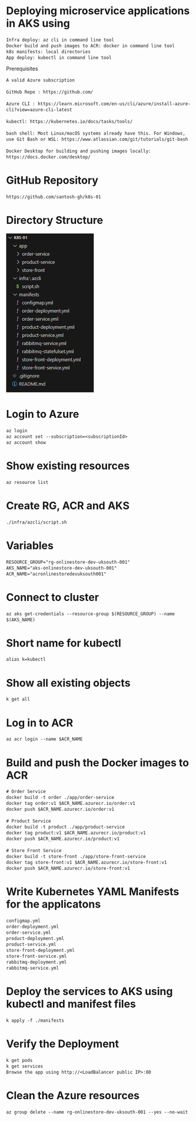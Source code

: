 # Deploying microservice applications in AKS using 

    Infra deploy: az cli in command line tool
    Docker build and push images to ACR: docker in command line tool
    k8s manifests: local directories
    App deploy: kubectl in command line tool

Prerequisites

    A valid Azure subscription

    GitHub Repo : https://github.com/

    Azure CLI : https://learn.microsoft.com/en-us/cli/azure/install-azure-cli?view=azure-cli-latest

    kubectl: https://kubernetes.io/docs/tasks/tools/

    bash shell: Most Linux/macOS systems already have this. For Windows, use Git Bash or WSL: https://www.atlassian.com/git/tutorials/git-bash

    Docker Desktop for building and pushing images locally: https://docs.docker.com/desktop/



# GitHub Repository

    https://github.com/santosh-gh/k8s-01 

# Directory Structure
![Directory Structure](image.png)
   

# Login to Azure

    az login
    az account set --subscription=<subscriptionId>
    az account show

# Show existing resources

    az resource list

# Create RG, ACR and AKS

    ./infra/azcli/script.sh

# Variables

    RESOURCE_GROUP="rg-onlinestore-dev-uksouth-001"
    AKS_NAME="aks-onlinestore-dev-uksouth-001"
    ACR_NAME="acronlinestoredevuksouth001"

# Connect to cluster

    az aks get-credentials --resource-group $(RESOURCE_GROUP) --name $(AKS_NAME)

# Short name for kubectl

    alias k=kubectl

# Show all existing objects

    k get all

# Log in to ACR

    az acr login --name $ACR_NAME

# Build and push the Docker images to ACR

    # Order Service
    docker build -t order ./app/order-service 
    docker tag order:v1 $ACR_NAME.azurecr.io/order:v1
    docker push $ACR_NAME.azurecr.io/order:v1

    # Product Service
    docker build -t product ./app/product-service 
    docker tag product:v1 $ACR_NAME.azurecr.io/product:v1
    docker push $ACR_NAME.azurecr.io/product:v1

    # Store Front Service
    docker build -t store-front ./app/store-front-service 
    docker tag store-front:v1 $ACR_NAME.azurecr.io/store-front:v1
    docker push $ACR_NAME.azurecr.io/store-front:v1

# Write Kubernetes YAML Manifests for the applicatons

    configmap.yml
    order-deployment.yml
    order-service.yml
    product-deployment.yml
    product-service.yml
    store-front-deployment.yml
    store-front-service.yml
    rabbitmq-deployment.yml
    rabbitmq-service.yml

# Deploy the services to AKS using kubectl and manifest files

    k apply -f ./manifests

# Verify the Deployment

    k get pods
    k get services
    Browse the app using http://<LoadBalancer public IP>:80

# Clean the Azure resources

    az group delete --name rg-onlinestore-dev-uksouth-001 --yes --no-wait